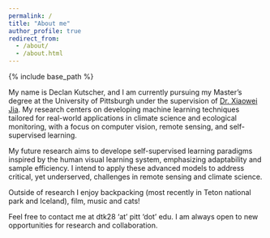 ```yaml
---
permalink: /
title: "About me"
author_profile: true
redirect_from:
  - /about/
  - /about.html
---
```


{% include base_path %}

My name is Declan Kutscher, and I am currently pursuing my Master’s degree at the University of Pittsburgh under the supervision of [Dr. Xiaowei Jia](https://sites.pitt.edu/~xiaowei/). My research centers on developing machine learning techniques tailored for real-world applications in climate science and ecological monitoring, with a focus on computer vision, remote sensing, and self-supervised learning.  

My future research aims to develope self-supervised learning paradigms inspired by the human visual learning system, emphasizing adaptability and sample efficiency. I intend to apply these advanced models to address critical, yet underserved, challenges in remote sensing and climate science.

Outside of research I enjoy backpacking (most recently in Teton national park and Iceland), film, music and cats!

Feel free to contact me at dtk28 ‘at’ pitt ‘dot’ edu. I am always open to new opportunities for research and collaboration.
